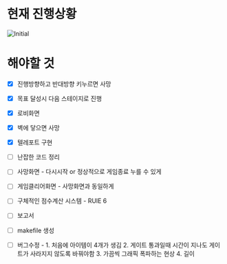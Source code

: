 # 현재 진행상황
![Initial](https://user-images.githubusercontent.com/65711566/120096143-be634800-c164-11eb-8e3a-0d6568dc111b.png)

# 해야할 것

 - [x]  진행방향하고 반대방향 키누르면 사망
 - [x]  목표 달성시 다음 스테이지로 진행
 - [x]  로비화면 
 - [x]  벽에 닿으면 사망
 - [x]  텔레포트 구현 
 - [ ]  난잡한 코드 정리
 - [ ]  사망화면 - 다시시작 or 정상적으로 게임종료 누를 수 있게 
 - [ ]  게임클리어화면 - 사망화면과 동일하게
 - [ ]  구체적인 점수계산 시스템 - RUlE 6 
 - [ ]  보고서
 - [ ]  makefile 생성 
 - [ ]  버그수정 - 1. 처음에 아이템이 4개가 생김         2. 게이트 통과일때 시간이 지나도 게이트가 사라지지 않도록 바꿔야함        3. 가끔씩 그래픽 폭파하는 현상         4. 길이 


 
